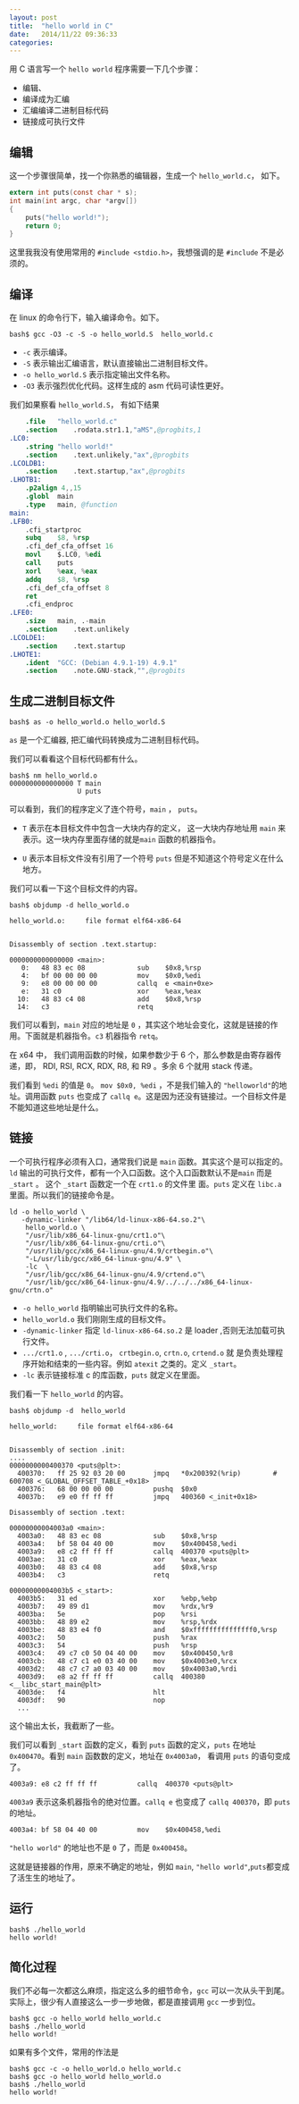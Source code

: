 ```yaml
---
layout: post
title:  "hello world in C"
date:   2014/11/22 09:36:33
categories: 
---
```



用 C 语言写一个 `hello world` 程序需要一下几个步骤：

- 编辑、
- 编译成为汇编
- 汇编编译二进制目标代码
- 链接成可执行文件


## 编辑

这一个步骤很简单，找一个你熟悉的编辑器，生成一个 `hello_world.c`， 如下。

```c
extern int puts(const char * s);
int main(int argc, char *argv[])
{
    puts("hello world!");
    return 0;
}
```

这里我我没有使用常用的 `#include <stdio.h>`，我想强调的是 `#include`
不是必须的。

## 编译
在 linux 的命令行下，输入编译命令。如下。

```
bash$ gcc -O3 -c -S -o hello_world.S  hello_world.c
```

- `-c` 表示编译。
- `-S` 表示输出汇编语言，默认直接输出二进制目标文件。
- `-o hello_world.S`  表示指定输出文件名称。
- `-O3` 表示强烈优化代码。这样生成的 asm 代码可读性更好。

我们如果察看 `hello_world.S`， 有如下结果

```S
	.file	"hello_world.c"
	.section	.rodata.str1.1,"aMS",@progbits,1
.LC0:
	.string	"hello world!"
	.section	.text.unlikely,"ax",@progbits
.LCOLDB1:
	.section	.text.startup,"ax",@progbits
.LHOTB1:
	.p2align 4,,15
	.globl	main
	.type	main, @function
main:
.LFB0:
	.cfi_startproc
	subq	$8, %rsp
	.cfi_def_cfa_offset 16
	movl	$.LC0, %edi
	call	puts
	xorl	%eax, %eax
	addq	$8, %rsp
	.cfi_def_cfa_offset 8
	ret
	.cfi_endproc
.LFE0:
	.size	main, .-main
	.section	.text.unlikely
.LCOLDE1:
	.section	.text.startup
.LHOTE1:
	.ident	"GCC: (Debian 4.9.1-19) 4.9.1"
	.section	.note.GNU-stack,"",@progbits

```

## 生成二进制目标文件

```
bash$ as -o hello_world.o hello_world.S
```

`as` 是一个汇编器, 把汇编代码转换成为二进制目标代码。

我们可以看看这个目标代码都有什么。

```
bash$ nm hello_world.o
0000000000000000 T main
                 U puts
```

可以看到，我们的程序定义了连个符号，`main` ， `puts`。

- `T` 表示在本目标文件中包含一大块内存的定义， 这一大块内存地址用
  `main` 来表示。这一块内存里面存储的就是`main` 函数的机器指令。

- `U` 表示本目标文件没有引用了一个符号 `puts` 但是不知道这个符号定义在什么地方。
  
我们可以看一下这个目标文件的内容。

```
bash$ objdump -d hello_world.o

hello_world.o:     file format elf64-x86-64


Disassembly of section .text.startup:

0000000000000000 <main>:
   0:	48 83 ec 08          	sub    $0x8,%rsp
   4:	bf 00 00 00 00       	mov    $0x0,%edi
   9:	e8 00 00 00 00       	callq  e <main+0xe>
   e:	31 c0                	xor    %eax,%eax
  10:	48 83 c4 08          	add    $0x8,%rsp
  14:	c3                   	retq
```

我们可以看到，`main` 对应的地址是 `0` ，其实这个地址会变化，这就是链接的作用。下面就是机器指令。`c3` 机器指令 `retq`。

在 x64 中， 我们调用函数的时候，如果参数少于 6 个，那么参数是由寄存器传递，即， RDI, RSI, RCX, RDX, R8, 和 R9 。多余 6 个就用 stack 传递。

我们看到 `%edi` 的值是 `0`。 `mov $0x0, %edi` ，不是我们输入的 `"helloworld"`的地址。调用函数 `puts` 也变成了 `callq e`。这是因为还没有链接过。一个目标文件是不能知道这些地址是什么。

## 链接

一个可执行程序必须有入口，通常我们说是 `main` 函数。其实这个是可以指定的。`ld` 输出的可执行文件，都有一个入口函数。这个入口函数默认不是`main` 而是 `_start` 。 这个 `_start` 函数定一个在 `crt1.o` 的文件里
面。`puts` 定义在 `libc.a` 里面。所以我们的链接命令是。

```
ld -o hello_world \
   -dynamic-linker "/lib64/ld-linux-x86-64.so.2"\
    hello_world.o \
    "/usr/lib/x86_64-linux-gnu/crt1.o"\
    "/usr/lib/x86_64-linux-gnu/crti.o"\
    "/usr/lib/gcc/x86_64-linux-gnu/4.9/crtbegin.o"\
    "-L/usr/lib/gcc/x86_64-linux-gnu/4.9" \
    -lc  \
    "/usr/lib/gcc/x86_64-linux-gnu/4.9/crtend.o"\
    "/usr/lib/gcc/x86_64-linux-gnu/4.9/../../../x86_64-linux-gnu/crtn.o"
```

- `-o hello_world` 指明输出可执行文件的名称。
- `hello_world.o` 我们刚刚生成的目标文件。
- `-dynamic-linker` 指定 `ld-linux-x86-64.so.2` 是 loader ,否则无法加载可执行文件。
- `.../crt1.o` , `.../crti.o`， `crtbegin.o`, `crtn.o`, `crtend.o` 就
  是负责处理程序开始和结束的一些内容。例如 `atexit` 之类的。定义
  `_start`。
- `-lc` 表示链接标准 c 的库函数，`puts` 就定义在里面。



我们看一下 `hello_world` 的内容。

```
bash$ objdump -d  hello_world

hello_world:     file format elf64-x86-64


Disassembly of section .init:
....
0000000000400370 <puts@plt>:
  400370:	ff 25 92 03 20 00    	jmpq   *0x200392(%rip)        # 600708 <_GLOBAL_OFFSET_TABLE_+0x18>
  400376:	68 00 00 00 00       	pushq  $0x0
  40037b:	e9 e0 ff ff ff       	jmpq   400360 <_init+0x18>

Disassembly of section .text:

00000000004003a0 <main>:
  4003a0:	48 83 ec 08          	sub    $0x8,%rsp
  4003a4:	bf 58 04 40 00       	mov    $0x400458,%edi
  4003a9:	e8 c2 ff ff ff       	callq  400370 <puts@plt>
  4003ae:	31 c0                	xor    %eax,%eax
  4003b0:	48 83 c4 08          	add    $0x8,%rsp
  4003b4:	c3                   	retq   

00000000004003b5 <_start>:
  4003b5:	31 ed                	xor    %ebp,%ebp
  4003b7:	49 89 d1             	mov    %rdx,%r9
  4003ba:	5e                   	pop    %rsi
  4003bb:	48 89 e2             	mov    %rsp,%rdx
  4003be:	48 83 e4 f0          	and    $0xfffffffffffffff0,%rsp
  4003c2:	50                   	push   %rax
  4003c3:	54                   	push   %rsp
  4003c4:	49 c7 c0 50 04 40 00 	mov    $0x400450,%r8
  4003cb:	48 c7 c1 e0 03 40 00 	mov    $0x4003e0,%rcx
  4003d2:	48 c7 c7 a0 03 40 00 	mov    $0x4003a0,%rdi
  4003d9:	e8 a2 ff ff ff       	callq  400380 <__libc_start_main@plt>
  4003de:	f4                   	hlt    
  4003df:	90                   	nop
  ...
```

这个输出太长，我截断了一些。

我们可以看到 `_start` 函数的定义，看到 `puts` 函数的定义，`puts` 在地址 `0x400470`。看到 `main` 函数数的定义，地址在 `0x4003a0`， 看调用 `puts` 的语句变成了。

```
4003a9:	e8 c2 ff ff ff       	callq  400370 <puts@plt>
```

`4003a9` 表示这条机器指令的绝对位置。`callq e` 也变成了 `callq 400370`，即 `puts` 的地址。

```
4003a4:	bf 58 04 40 00       	mov    $0x400458,%edi
```

`"hello world"` 的地址也不是 `0` 了，而是 `0x400458`。


这就是链接器的作用，原来不确定的地址，例如 `main`, `"hello world"`,`puts`都变成了活生生的地址了。

## 运行

```
bash$ ./hello_world 
hello world!
```

## 简化过程

我们不必每一次都这么麻烦，指定这么多的细节命令，`gcc` 可以一次从头干到尾。实际上，很少有人直接这么一步一步地做，都是直接调用 `gcc` 一步到位。

```
bash$ gcc -o hello_world hello_world.c
bash$ ./hello_world 
hello world!
```

如果有多个文件，常用的作法是

```
bash$ gcc -c -o hello_world.o hello_world.c
bash$ gcc -o hello_world hello_world.o
bash$ ./hello_world 
hello world!
```



